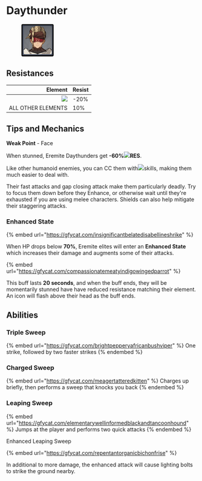 # Daythunder

<figure><img src="../../.gitbook/assets/Elite=Daythunder.png" alt=""><figcaption></figcaption></figure>

## Resistances

|                                        Element | Resist |
| ---------------------------------------------: | ------ |
| ![](../../.gitbook/assets/physical\_small.png) | -20%   |
|                             ALL OTHER ELEMENTS | 10%    |

## Tips and Mechanics <a href="#tips-and-mechanics" id="tips-and-mechanics"></a>

**Weak Point** - Face

When stunned, Eremite Daythunders get **-60%**![](../../.gitbook/assets/electro\_small.png)**RES**.

Like other humanoid enemies, you can CC them with![](../../.gitbook/assets/anemo\_small.png)skills, making them much easier to deal with.

Their fast attacks and gap closing attack make them particularly deadly. Try to focus them down before they Enhance, or otherwise wait until they're exhausted if you are using melee characters. Shields can also help mitigate their staggering attacks.

### Enhanced State

{% embed url="https://gfycat.com/insignificantbelatedisabellineshrike" %}

When HP drops below **70%**, Eremite elites will enter an **Enhanced State** which increases their damage and augments some of their attacks.

{% embed url="https://gfycat.com/compassionatemeatyindigowingedparrot" %}

This buff lasts **20 seconds**, and when the buff ends, they will be momentarily stunned have have reduced resistance matching their element. An icon will flash above their head as the buff ends.

## Abilities

### Triple Sweep

{% embed url="https://gfycat.com/brightpepperyafricanbushviper" %}
One strike, followed by two faster strikes
{% endembed %}

### Charged Sweep

{% embed url="https://gfycat.com/meagertatteredkitten" %}
Charges up briefly, then performs a sweep that knocks you back
{% endembed %}

### Leaping Sweep

{% embed url="https://gfycat.com/elementarywellinformedblackandtancoonhound" %}
Jumps at the player and performs two quick attacks
{% endembed %}

Enhanced Leaping Sweep

{% embed url="https://gfycat.com/repentantorganicbichonfrise" %}

In additional to more damage, the enhanced attack will cause lighting bolts to strike the ground nearby.
